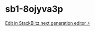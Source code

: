# sb1-8ojyva3p

[Edit in StackBlitz next generation editor ⚡️](https://stackblitz.com/~/github.com/Nightloft06/sb1-8ojyva3p)